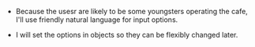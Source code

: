 - Because the usesr are likely to be some youngsters operating the cafe, I'll use friendly natural language for input options.

- I will set the options in objects so they can be flexibly changed later.
